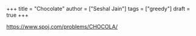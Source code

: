 +++
title = "Chocolate"
author = ["Seshal Jain"]
tags = ["greedy"]
draft = true
+++

<https://www.spoj.com/problems/CHOCOLA/>
